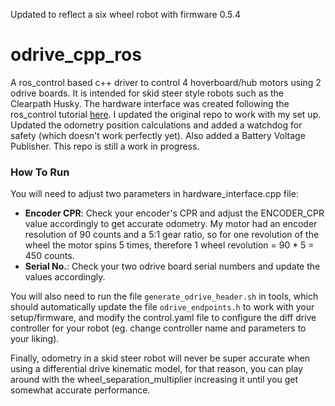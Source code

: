 Updated to reflect a six wheel robot with firmware 0.5.4

# odrive_cpp_ros
A ros_control based c++ driver to control 4 hoverboard/hub motors using 2 odrive boards. It is intended for skid steer style robots such as the Clearpath Husky. The hardware interface was created following the ros_control tutorial [here](http://wiki.ros.org/ros_control/Tutorials/Create%20your%20own%20hardware%20interface). I updated the original repo to work with my set up. Updated the odometry position calculations and added a watchdog for safety (which doesn't work perfectly yet). Also added a Battery Voltage Publisher. This repo is still a work in progress.


### How To Run
You will need to adjust two parameters in hardware_interface.cpp file:
  - **Encoder CPR**: Check your encoder's CPR and adjust the ENCODER_CPR value accordingly to get accurate odometry. My motor had an encoder resolution of 90 counts and a 5:1 gear ratio, so for one revolution of the wheel the motor spins 5 times, therefore 1 wheel revolution = 90 * 5 = 450 counts.
  - **Serial No.**: Check your two odrive board serial numbers and update the values accordingly.
  
You will also need to run the file `generate_odrive_header.sh` in tools, which should automatically update the file `odrive_endpoints.h` to work with your setup/firmware, and modify the control.yaml file to configure the diff drive controller for your robot (eg. change controller name and parameters to your liking).

Finally, odometry in a skid steer robot will never be super accurate when using a differential drive kinematic model, for that reason, you can play around with the wheel_separation_multiplier increasing it until you get somewhat accurate performance.

